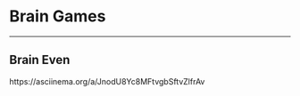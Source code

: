 <h1>Brain Games</h1>
<hr></hr>

<h2>Brain Even</h2>
https://asciinema.org/a/JnodU8Yc8MFtvgbSftvZlfrAv
